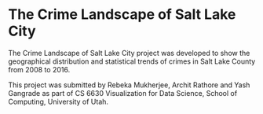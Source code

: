 # The Crime Landscape of Salt Lake City

The Crime Landscape of Salt Lake City project was developed to show the geographical distribution and statistical trends of crimes in Salt Lake County from 2008 to 2016.

This project was submitted by Rebeka Mukherjee, Archit Rathore and Yash Gangrade as part of CS 6630 Visualization for Data Science, School of Computing, University of Utah.
